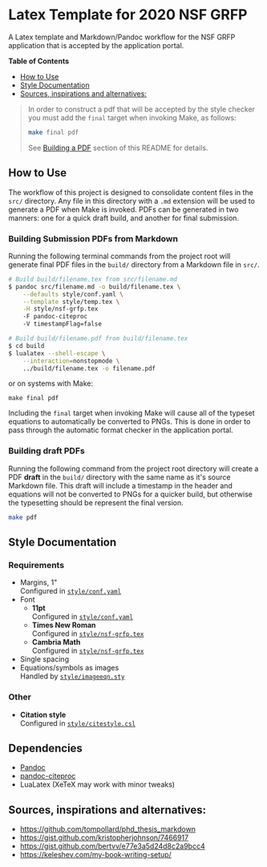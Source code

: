 # Latex Template for 2020 NSF GRFP

A Latex template and Markdown/Pandoc workflow for the NSF GRFP application that is accepted by the application portal.

**Table of Contents**
  - [How to Use](#how-to-use)
  - [Style Documentation](#style-documentation)
  - [Sources, inspirations and alternatives:](#sources-inspirations-and-alternatives)


> In order to construct a pdf that will be accepted by the style checker you must add the `final` target when invoking Make, as follows:
>
>```bash
>make final pdf
>```
> See [Building a PDF](#building-a-pdf) section of this README for details.

## How to Use

The workflow of this project is designed to consolidate content files in the `src/` directory. Any file in this directory with a `.md` extension will be used to generate a PDF when Make is invoked. PDFs can be generated in two manners: one for a quick draft build, and another for final submission.

### Building Submission PDFs from Markdown

Running the following terminal commands from the project root will generate final PDF files in the `build/` directory from a Markdown file in `src/`.

```bash
# Build build/filename.tex from src/filename.md
$ pandoc src/filename.md -o build/filename.tex \
    --defaults style/conf.yaml \
    --template style/temp.tex \
    -H style/nsf-grfp.tex 
    -F pandoc-citeproc 
    -V timestampFlag=false

# Build build/filename.pdf from build/filename.tex
$ cd build
$ lualatex --shell-escape \
    --interaction=nonstopmode \
    ../build/filename.tex -o filename.pdf
```

or on systems with Make:

```shell
make final pdf
```

Including the `final` target when invoking Make will cause all of the typeset equations to automatically be converted to PNGs. This is done in order to pass through the automatic format checker in the application portal.

### Building draft PDFs

Running the following command from the project root directory will create a PDF **draft** in the `build/` directory with the same name as it's source Markdown file. This draft will include a timestamp in the header and equations will not be converted to PNGs for a quicker build, but otherwise the typesetting should be represent the final version.

```bash
make pdf
```

## Style Documentation

### Requirements

- Margins, 1" \
  Configured in [`style/conf.yaml`](style/conf.yaml)
- Font
  - **11pt** \
    Configured in [`style/conf.yaml`](style/conf.yaml)
  - **Times New Roman** \
    Configured in [`style/nsf-grfp.tex`](style/nsf-grfp.tex)
  - **Cambria Math** \
    Configured in [`style/nsf-grfp.tex`](style/nsf-grfp.tex)
- Single spacing
- Equations/symbols as images \
  Handled by [`style/imageeqn.sty`](style/imageeqn.sty)

### Other

- **Citation style** \
  Configured in [`style/citestyle.csl`](style/citestyle.csl)

## Dependencies

- [Pandoc]()
- [pandoc-citeproc]()
- LuaLatex (XeTeX may work with minor tweaks)


## Sources, inspirations and alternatives:

  - https://github.com/tompollard/phd_thesis_markdown
  - https://gist.github.com/kristopherjohnson/7466917
  - https://gist.github.com/bertvv/e77e3a5d24d8c2a9bcc4
  - https://keleshev.com/my-book-writing-setup/
